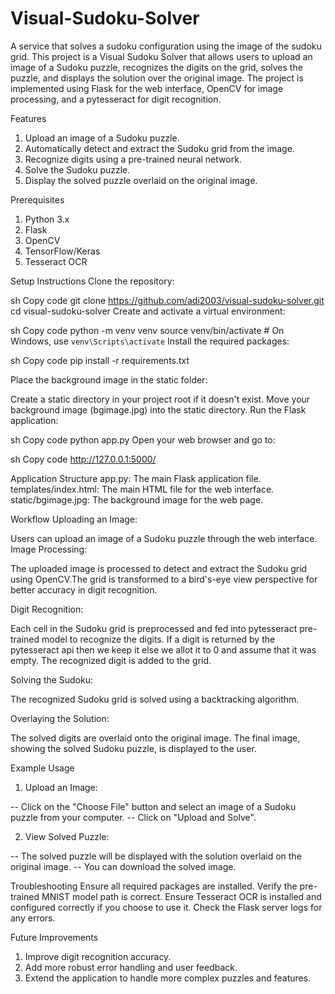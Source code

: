 # Visual-Sudoku-Solver
A service that solves a sudoku configuration using the image of the sudoku grid.
This project is a Visual Sudoku Solver that allows users to upload an image of a Sudoku puzzle, recognizes the digits on the grid, solves the puzzle, and displays the solution over the original image. The project is implemented using Flask for the web interface, OpenCV for image processing, and a pytesseract for digit recognition.

Features
1. Upload an image of a Sudoku puzzle.
2. Automatically detect and extract the Sudoku grid from the image.
3. Recognize digits using a pre-trained neural network.
4. Solve the Sudoku puzzle.
5. Display the solved puzzle overlaid on the original image.

Prerequisites
1. Python 3.x
2. Flask
3. OpenCV
5. TensorFlow/Keras
6. Tesseract OCR

Setup Instructions
Clone the repository:

sh
Copy code
git clone https://github.com/adi2003/visual-sudoku-solver.git
cd visual-sudoku-solver
Create and activate a virtual environment:

sh
Copy code
python -m venv venv
source venv/bin/activate   # On Windows, use `venv\Scripts\activate`
Install the required packages:

sh
Copy code
pip install -r requirements.txt

Place the background image in the static folder:

Create a static directory in your project root if it doesn't exist.
Move your background image (bgimage.jpg) into the static directory.
Run the Flask application:

sh
Copy code
python app.py
Open your web browser and go to:

sh
Copy code
http://127.0.0.1:5000/

Application Structure
app.py: The main Flask application file.
templates/index.html: The main HTML file for the web interface.
static/bgimage.jpg: The background image for the web page.

Workflow
Uploading an Image:

Users can upload an image of a Sudoku puzzle through the web interface.
Image Processing:

The uploaded image is processed to detect and extract the Sudoku grid using OpenCV.The grid is transformed to a bird's-eye view perspective for better accuracy in digit recognition.

Digit Recognition:

Each cell in the Sudoku grid is preprocessed and fed into pytesseract pre-trained model to recognize the digits. If a digit is returned by the pytesseract api then we keep it else we allot it to 0 and assume that it was empty. The recognized digit is added to the grid.

Solving the Sudoku:

The recognized Sudoku grid is solved using a backtracking algorithm.

Overlaying the Solution:

The solved digits are overlaid onto the original image.
The final image, showing the solved Sudoku puzzle, is displayed to the user.

Example Usage
1. Upload an Image:

 -- Click on the "Choose File" button and select an image of a Sudoku puzzle from your computer.
 -- Click on "Upload and Solve".
 
2. View Solved Puzzle:

 -- The solved puzzle will be displayed with the solution overlaid on the original image.
 -- You can download the solved image.

Troubleshooting
Ensure all required packages are installed.
Verify the pre-trained MNIST model path is correct.
Ensure Tesseract OCR is installed and configured correctly if you choose to use it.
Check the Flask server logs for any errors.

Future Improvements
1. Improve digit recognition accuracy.
2. Add more robust error handling and user feedback.
3. Extend the application to handle more complex puzzles and features.
   
